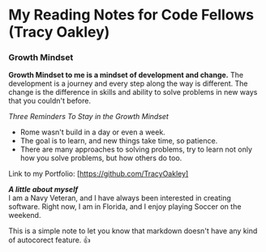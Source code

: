# My Reading Notes for Code Fellows (Tracy Oakley) 

### Growth Mindset

**Growth Mindset to me is a mindset of development and change.** The development is a journey and every step along the way is different. The change is the difference in skills and ability to solve problems in new ways that you couldn't before.

*Three Reminders To Stay in the Growth Mindset*
* Rome wasn't build in a day or even a week.
* The goal is to learn, and new things take time, so patience.
* There are many approaches to solving problems, try to learn not only how you solve problems, but how others do too.

Link to my Portfolio: [https://github.com/TracyOakley]

***A little about myself***  
I am a Navy Veteran, and I have always been interested in creating software. Right now, I am in Florida, and I enjoy playing Soccer on the weekend.  

This is a simple note to let you know that markdown doesn't have any kind of autocorect feature. :+1:
